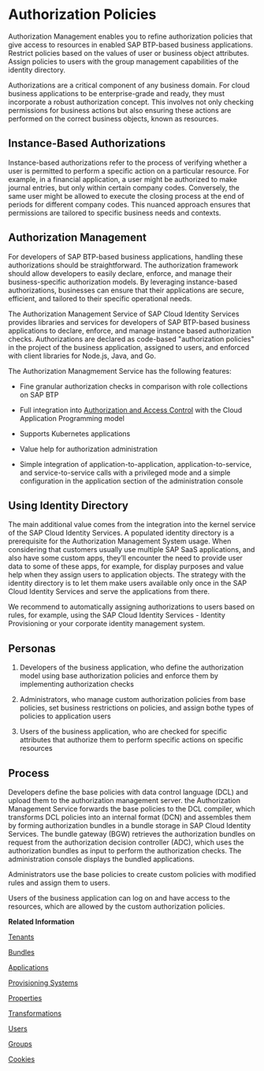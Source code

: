 <!-- loio01ddefa221b2445ba7a5e061b67976ed -->

# Authorization Policies

Authorization Management enables you to refine authorization policies that give access to resources in enabled SAP BTP-based business applications. Restrict policies based on the values of user or business object attributes. Assign policies to users with the group management capabilities of the identity directory.

Authorizations are a critical component of any business domain. For cloud business applications to be enterprise-grade and ready, they must incorporate a robust authorization concept. This involves not only checking permissions for business actions but also ensuring these actions are performed on the correct business objects, known as resources.



<a name="loio01ddefa221b2445ba7a5e061b67976ed__section_gqp_hmr_3fc"/>

## Instance-Based Authorizations

Instance-based authorizations refer to the process of verifying whether a user is permitted to perform a specific action on a particular resource. For example, in a financial application, a user might be authorized to make journal entries, but only within certain company codes. Conversely, the same user might be allowed to execute the closing process at the end of periods for different company codes. This nuanced approach ensures that permissions are tailored to specific business needs and contexts.



<a name="loio01ddefa221b2445ba7a5e061b67976ed__section_dgy_jmr_3fc"/>

## Authorization Management

For developers of SAP BTP-based business applications, handling these authorizations should be straightforward. The authorization framework should allow developers to easily declare, enforce, and manage their business-specific authorization models. By leveraging instance-based authorizations, businesses can ensure that their applications are secure, efficient, and tailored to their specific operational needs.

The Authorization Management Service of SAP Cloud Identity Services provides libraries and services for developers of SAP BTP-based business applications to declare, enforce, and manage instance based authorization checks. Authorizations are declared as code-based "authorization policies" in the project of the business application, assigned to users, and enforced with client libraries for Node.js, Java, and Go.

The Authorization Managmement Service has the following features:

-   Fine granular authorization checks in comparison with role collections on SAP BTP

-   Full integration into [Authorization and Access Control](https://cap.cloud.sap/docs/guides/authorization) with the Cloud Application Programming model

-   Supports Kubernetes applications

-   Value help for authorization administration

-   Simple integration of application-to-application, application-to-service, and service-to-service calls with a privileged mode and a simple configuration in the application section of the administration console




<a name="loio01ddefa221b2445ba7a5e061b67976ed__section_f2n_5wm_jfc"/>

## Using Identity Directory

The main additional value comes from the integration into the kernel service of the SAP Cloud Identity Services. A populated identity directory is a prerequisite for the Authorization Management System usage. When considering that customers usually use multiple SAP SaaS applications, and also have some custom apps, they’ll encounter the need to provide user data to some of these apps, for example, for display purposes and value help when they assign users to application objects. The strategy with the identity directory is to let them make users available only once in the SAP Cloud Identity Services and serve the applications from there.

We recommend to automatically assigning authorizations to users based on rules, for example, using the SAP Cloud Identity Services - Identity Provisioning or your corporate identity management system.



<a name="loio01ddefa221b2445ba7a5e061b67976ed__section_efw_bjn_jfc"/>

## Personas

1.  Developers of the business application, who define the authorization model using base authorization policies and enforce them by implementing authorization checks

2.  Administrators, who manage custom authorization policies from base policies, set business restrictions on policies, and assign bothe types of policies to application users

3.  Users of the business application, who are checked for specific attributes that authorize them to perform specific actions on specific resources




<a name="loio01ddefa221b2445ba7a5e061b67976ed__section_y5b_z25_jfc"/>

## Process

Developers define the base policies with data control language \(DCL\) and upload them to the authorization management server. the Authorization Management Service forwards the base policies to the DCL compiler, which transforms DCL policies into an internal format \(DCN\) and assembles them by forming authorization bundles in a bundle storage in SAP Cloud Identity Services. The bundle gateway \(BGW\) retrieves the authorization bundles on request from the authorization decision controller \(ADC\), which uses the authorization bundles as input to perform the authorization checks. The administration console displays the bundled applications.

Administrators use the base policies to create custom policies with modified rules and assign them to users.

Users of the business application can log on and have access to the resources, which are allowed by the custom authorization policies.

**Related Information**  


[Tenants](tenants-93160eb.md "A tenant refers to your (customer-specific) instance of SAP Cloud Identity Services. It's delivered to you as part of a bundle with an SAP cloud solution or as part of a self-service request in SAP BTP cockpit.")

[Bundles](bundles-25b65a4.md "A bundle is a group of preconfigured products and services which are sold together.")

[Applications](applications-404a11c.md "An application is associated with a consumer of Identity Authentication as an identity provider. This consumer could be for example an SAP cloud solution, a third-party application, SAP BTP subaccount, or the SAP Cloud Identity Services administration console.")

[Provisioning Systems](provisioning-systems-15da6af.md "Identity Provisioning provides connectors to various business applications for provisioning and deprovisioning of users and groups. These business applications are set up as provisioning systems in the administration console of SAP Cloud Identity Services.")

[Properties](properties-e92c1aa.md "Properties hold the configuration of a provisioning system.")

[Transformations](transformations-81f5204.md "Transformations help you transform user and group attributes from the data model of the source system to the data model of the target system.")

[Users](users-70e95d1.md "Users in SAP Cloud Identity Services fall into two categories: administrators and end users.")

[Groups](groups-d93be69.md "SAP Cloud Identity Services offers groups to organize users based on common characteristics, authorization, or application. Use them to efficiently manage user access and permissions within your organization's SAP Cloud Identity Services environment.")

[Cookies](cookies-e60fd04.md "")

